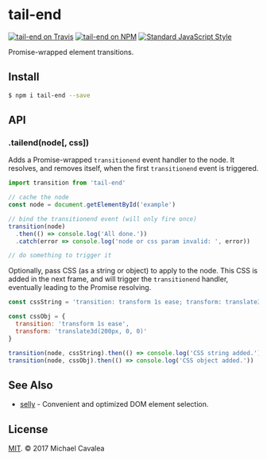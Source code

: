 # tail-end

[![tail-end on Travis](https://img.shields.io/travis/callmecavs/tail-end.svg?style=flat-square)](https://travis-ci.org/callmecavs/tail-end) [![tail-end on NPM](https://img.shields.io/npm/v/tail-end.svg?style=flat-square)](https://www.npmjs.com/package/tail-end) [![Standard JavaScript Style](https://img.shields.io/badge/code_style-standard-brightgreen.svg?style=flat-square)](http://standardjs.com/)

Promise-wrapped element transitions.

## Install

```sh
$ npm i tail-end --save
```

## API

### .tailend(node[, css])

Adds a Promise-wrapped `transitionend` event handler to the node. It resolves, and removes itself, when the first `transitionend` event is triggered.

```javascript
import transition from 'tail-end'

// cache the node
const node = document.getElementById('example')

// bind the transitionend event (will only fire once)
transition(node)
  .then(() => console.log('All done.'))
  .catch(error => console.log('node or css param invalid: ', error))

// do something to trigger it
```

Optionally, pass CSS (as a string or object) to apply to the node. This CSS is added in the next frame, and will trigger the `transitionend` handler, eventually leading to the Promise resolving.

```javascript
const cssString = 'transition: transform 1s ease; transform: translate3d(100px, 0, 0);'

const cssObj = {
  transition: 'transform 1s ease',
  transform: 'translate3d(200px, 0, 0)'
}

transition(node, cssString).then(() => console.log('CSS string added.'))
transition(node, cssObj).then(() => console.log('CSS object added.'))
```

## See Also

* [selly](https://github.com/callmecavs/selly) - Convenient and optimized DOM element selection.

## License

[MIT](https://opensource.org/licenses/MIT). © 2017 Michael Cavalea
